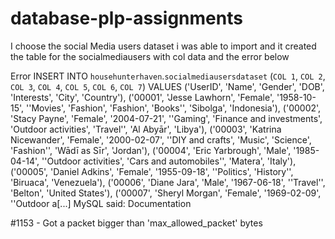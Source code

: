# database-plp-assignments
I choose the social Media users dataset i was able to import and it created the table for the socialmediausers with col data and the error below

Error
INSERT INTO `househunterhaven`.`socialmediausersdataset` (`COL 1`, `COL 2`, `COL 3`, `COL 4`, `COL 5`, `COL 6`, `COL 7`) VALUES ('UserID', 'Name', 'Gender', 'DOB', 'Interests', 'City', 'Country'),
 ('00001', 'Jesse Lawhorn', 'Female', '1958-10-15', '\'Movies\', \'Fashion\', \'Fashion\', \'Books\'', 'Sibolga', 'Indonesia'),
 ('00002', 'Stacy Payne', 'Female', '2004-07-21', '\'Gaming\', \'Finance and investments\', \'Outdoor activities\', \'Travel\'', 'Al Abyār', 'Libya'),
 ('00003', 'Katrina Nicewander', 'Female', '2000-02-07', '\'DIY and crafts\', \'Music\', \'Science\', \'Fashion\'', 'Wādī as Sīr', 'Jordan'),
 ('00004', 'Eric Yarbrough', 'Male', '1985-04-14', '\'Outdoor activities\', \'Cars and automobiles\'', 'Matera', 'Italy'),
 ('00005', 'Daniel Adkins', 'Female', '1955-09-18', '\'Politics\', \'History\'', 'Biruaca', 'Venezuela'),
 ('00006', 'Diane Jara', 'Male', '1967-06-18', '\'Travel\'', 'Belton', 'United States'),
 ('00007', 'Sheryl Morgan', 'Female', '1969-02-09', '\'Outdoor a[...]
MySQL said: Documentation

#1153 - Got a packet bigger than 'max_allowed_packet' bytes
